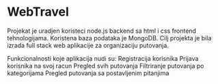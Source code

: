 # WebTravel
Projekat je uradjen koristeci node.js backend sa html i css frontend tehnologijama. Koristena baza podataka je MongoDB. Cilj projekta je bila izrada full stack web aplikacije za organizaciju putovanja.

Funkcionalnosti koje aplikacija nudi su:
  Registracija korisnika
  Prijava korisnika na svoj racun
  Pregled svih putovanja
  Filtriranje putovanja po kategorijama
  Pregled putovanja sa postavljenim pitanjima
